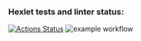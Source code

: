 ### Hexlet tests and linter status:
[![Actions Status](https://github.com/alekut784/python-project-49/workflows/hexlet-check/badge.svg)](https://github.com/alekut784/python-project-49/actions)
![example workflow](https://github.com/github/docs/actions/workflows/main.yml/badge.svg)
